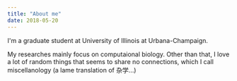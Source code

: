 ```yaml
---
title: "About me"
date: 2018-05-20
---
```

I'm a graduate student at University of Illinois at Urbana-Champaign. 

My researches mainly focus on computaional biology. Other than that, I love a lot of random things that seems to share no connections, which I call miscellanology (a lame translation of 杂学…)